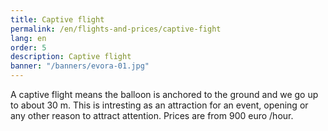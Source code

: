 ```yaml
---
title: Captive flight
permalink: /en/flights-and-prices/captive-fight
lang: en
order: 5
description: Captive flight
banner: "/banners/evora-01.jpg"
---
```


A captive flight means the balloon is anchored to the ground and we go up to about 30 m. This is intresting as an attraction for an event, opening or any other reason to attract attention. Prices are from 900 euro /hour.
